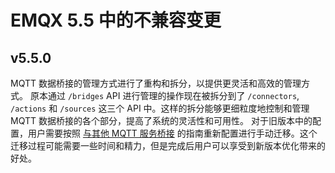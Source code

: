 # EMQX 5.5 中的不兼容变更

## v5.5.0

MQTT 数据桥接的管理方式进行了重构和拆分，以提供更灵活和高效的管理方式。
原本通过 `/bridges` API 进行管理的操作现在被拆分到了 `/connectors`, `/actions` 和 `/sources` 这三个 API 中。这样的拆分能够更细粒度地控制和管理 MQTT 数据桥接的各个部分，提高了系统的灵活性和可用性。
对于旧版本中的配置，用户需要按照 [与其他 MQTT 服务桥接](../data-integration/data-bridge-mqtt.md) 的指南重新配置进行手动迁移。这个迁移过程可能需要一些时间和精力，但是完成后用户可以享受到新版本优化带来的好处。